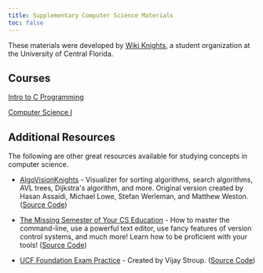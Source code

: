 ```yaml
---
title: Supplementary Computer Science Materials
toc: false
---
```


These materials were developed by [Wiki Knights](https://wikiknights.com), a student organization at the University of Central Florida.

## Courses

[Intro to C Programming](intro-to-c/index.md)

[Computer Science I](cs1/index.md)

## Additional Resources

The following are other great resources available for studying concepts in computer science.

- [AlgoVisionKnights](https://algovisionknights-v2.web.app/) - Visualizer for sorting algorithms, search algorithms, AVL trees, Dijkstra's algorithm, and more. Original version created by Hasan Assaidi, Michael Lowe, Stefan Werleman, and Matthew Weston. ([Source Code](https://github.com/AlgoVisionKnights-V2/adv-react))

- [The Missing Semester of Your CS Education](https://missing.csail.mit.edu/) - How to master the command-line, use a powerful text editor, use fancy features of version control systems, and much more! Learn how to be proficient with your tools! ([Source Code](https://github.com/missing-semester/missing-semester))

- [UCF Foundation Exam Practice](https://ucffe.vijaystroup.com/) - Created by Vijay Stroup. ([Source Code](https://github.com/VijayStroup/ucf-fe))